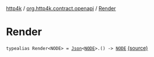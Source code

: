 [http4k](../index.md) / [org.http4k.contract.openapi](index.md) / [Render](./-render.md)

# Render

`typealias Render<NODE> = `[`Json`](../org.http4k.format/-json/index.md)`<`[`NODE`](-render.md#NODE)`>.() -> `[`NODE`](-render.md#NODE) [(source)](https://github.com/http4k/http4k/blob/master/http4k-contract/src/main/kotlin/org/http4k/contract/openapi/Render.kt#L5)